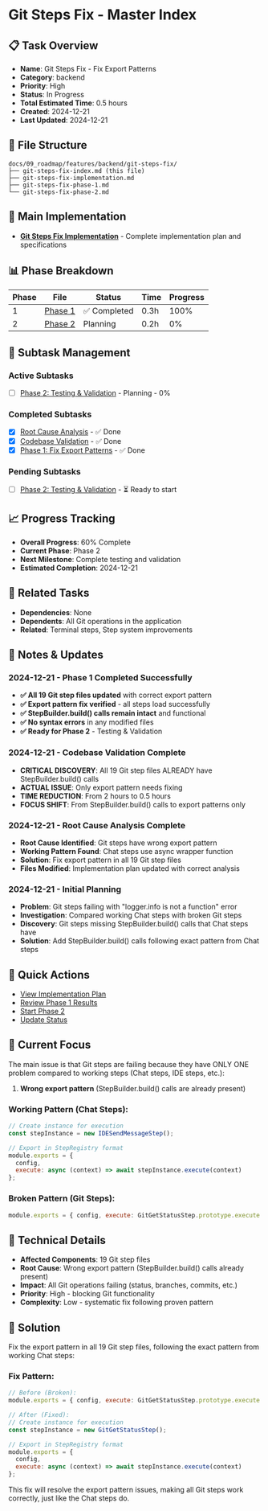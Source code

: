 # Git Steps Fix - Master Index

## 📋 Task Overview
- **Name**: Git Steps Fix - Fix Export Patterns
- **Category**: backend
- **Priority**: High
- **Status**: In Progress
- **Total Estimated Time**: 0.5 hours
- **Created**: 2024-12-21
- **Last Updated**: 2024-12-21

## 📁 File Structure
```
docs/09_roadmap/features/backend/git-steps-fix/
├── git-steps-fix-index.md (this file)
├── git-steps-fix-implementation.md
├── git-steps-fix-phase-1.md
└── git-steps-fix-phase-2.md
```

## 🎯 Main Implementation
- **[Git Steps Fix Implementation](./git-steps-fix-implementation.md)** - Complete implementation plan and specifications

## 📊 Phase Breakdown
| Phase | File | Status | Time | Progress |
|-------|------|--------|------|----------|
| 1 | [Phase 1](./git-steps-fix-phase-1.md) | ✅ Completed | 0.3h | 100% |
| 2 | [Phase 2](./git-steps-fix-phase-2.md) | Planning | 0.2h | 0% |

## 🔄 Subtask Management
### Active Subtasks
- [ ] [Phase 2: Testing & Validation](./git-steps-fix-phase-2.md) - Planning - 0%

### Completed Subtasks
- [x] [Root Cause Analysis](./git-steps-fix-implementation.md#root-cause-analysis) - ✅ Done
- [x] [Codebase Validation](./git-steps-fix-implementation.md#validation-results---2024-12-21) - ✅ Done
- [x] [Phase 1: Fix Export Patterns](./git-steps-fix-phase-1.md) - ✅ Done

### Pending Subtasks
- [ ] [Phase 2: Testing & Validation](./git-steps-fix-phase-2.md) - ⏳ Ready to start

## 📈 Progress Tracking
- **Overall Progress**: 60% Complete
- **Current Phase**: Phase 2
- **Next Milestone**: Complete testing and validation
- **Estimated Completion**: 2024-12-21

## 🔗 Related Tasks
- **Dependencies**: None
- **Dependents**: All Git operations in the application
- **Related**: Terminal steps, Step system improvements

## 📝 Notes & Updates
### 2024-12-21 - Phase 1 Completed Successfully
- **✅ All 19 Git step files updated** with correct export pattern
- **✅ Export pattern fix verified** - all steps load successfully
- **✅ StepBuilder.build() calls remain intact** and functional
- **✅ No syntax errors** in any modified files
- **✅ Ready for Phase 2** - Testing & Validation

### 2024-12-21 - Codebase Validation Complete
- **CRITICAL DISCOVERY**: All 19 Git step files ALREADY have StepBuilder.build() calls
- **ACTUAL ISSUE**: Only export pattern needs fixing
- **TIME REDUCTION**: From 2 hours to 0.5 hours
- **FOCUS SHIFT**: From StepBuilder.build() calls to export patterns only

### 2024-12-21 - Root Cause Analysis Complete
- **Root Cause Identified**: Git steps have wrong export pattern
- **Working Pattern Found**: Chat steps use async wrapper function
- **Solution**: Fix export pattern in all 19 Git step files
- **Files Modified**: Implementation plan updated with correct analysis

### 2024-12-21 - Initial Planning
- **Problem**: Git steps failing with "logger.info is not a function" error
- **Investigation**: Compared working Chat steps with broken Git steps
- **Discovery**: Git steps missing StepBuilder.build() calls that Chat steps have
- **Solution**: Add StepBuilder.build() calls following exact pattern from Chat steps

## 🚀 Quick Actions
- [View Implementation Plan](./git-steps-fix-implementation.md)
- [Review Phase 1 Results](./git-steps-fix-phase-1.md)
- [Start Phase 2](./git-steps-fix-phase-2.md)
- [Update Status](#notes--updates)

## 🎯 Current Focus
The main issue is that Git steps are failing because they have ONLY ONE problem compared to working steps (Chat steps, IDE steps, etc.):

1. **Wrong export pattern** (StepBuilder.build() calls are already present)

### Working Pattern (Chat Steps):
```javascript
// Create instance for execution
const stepInstance = new IDESendMessageStep();

// Export in StepRegistry format
module.exports = {
  config,
  execute: async (context) => await stepInstance.execute(context)
};
```

### Broken Pattern (Git Steps):
```javascript
module.exports = { config, execute: GitGetStatusStep.prototype.execute.bind(new GitGetStatusStep()) };
```

## 🔧 Technical Details
- **Affected Components**: 19 Git step files
- **Root Cause**: Wrong export pattern (StepBuilder.build() calls already present)
- **Impact**: All Git operations failing (status, branches, commits, etc.)
- **Priority**: High - blocking Git functionality
- **Complexity**: Low - systematic fix following proven pattern

## 🎯 Solution
Fix the export pattern in all 19 Git step files, following the exact pattern from working Chat steps:

### Fix Pattern:
```javascript
// Before (Broken):
module.exports = { config, execute: GitGetStatusStep.prototype.execute.bind(new GitGetStatusStep()) };

// After (Fixed):
// Create instance for execution
const stepInstance = new GitGetStatusStep();

// Export in StepRegistry format
module.exports = {
  config,
  execute: async (context) => await stepInstance.execute(context)
};
```

This fix will resolve the export pattern issues, making all Git steps work correctly, just like the Chat steps do. 
